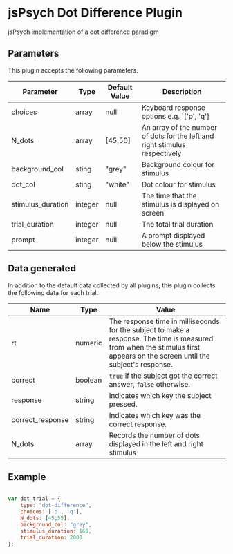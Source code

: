 # jsPsych Dot Difference Plugin
jsPsych implementation of a dot difference paradigm 

 

## Parameters

This plugin accepts the following parameters. 


| Parameter     | Type          | Default Value | Description
| ------------- | ------------- |------------- | ------------- |
| choices       | array | null | Keyboard response options e.g. `['p', 'q'] |
| N_dots        | array | [45,50] | An array of the number of dots for the left and right stimulus respectively |
| background_col | sting | "grey" | Background colour for stimulus
| dot_col         | sting | "white" | Dot colour for stimulus |
| stimulus_duration | integer | null | The time that the stimulus is displayed on screen |
| trial_duration | integer | null | The total trial duration |
| prompt | integer | null | A prompt displayed below the stimulus |


## Data generated

In addition to the default data collected by all plugins, this plugin collects the following data for each trial.

| Name          | Type          | Value
| ------------- | ------------- |------------- |
| rt | numeric | The response time in milliseconds for the subject to make a response. The time is measured from when the stimulus first appears on the screen until the subject's response.|
| correct | boolean | `true` if the subject got the correct answer, `false` otherwise.|
| response | string | Indicates which key the subject pressed.|
| correct_response | string | Indicates which key was the correct response.|
| N_dots | array | Records the number of dots displayed in the left and right stimulus | 


## Example

```javascript

var dot_trial = {
    type: "dot-difference",
    choices: ['p', 'q'],
    N_dots: [45,55],
    background_col: "grey",
    stimulus_duration: 160,
    trial_duration: 2000
};

```
